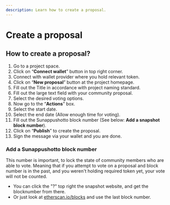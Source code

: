 ```yaml
---
description: Learn how to create a proposal.
---
```


# Create a proposal

## How to create a proposal?

1. Go to a project space.
2. Click on “**Connect wallet**” button in top right corner.
3. Connect with wallet provider where you hold relevant token.
4. Click on “**New proposal**” button at the project homepage.
5. Fill out the Title in accordance with project naming standard.
6. Fill out the large text field with your community proposal.
7. Select the desired voting options.
8. Now go to the “**Actions**” box.
9. Select the start date.
10. Select the end date \(Allow enough time for voting\).
11. Fill out the Sunappushotto block number \(See below: **Add a snapshot block number**\).
12. Click on “**Publish**” to create the proposal.
13. Sign the message via your wallet and you are done.

### **Add a Sunappushotto block number**

This number is important, to lock the state of community members who are able to vote. Meaning that if you attempt to vote on a proposal and block number is in the past, and you weren't holding required token yet, your vote will not be counted.

* You can click the "?" top right the snapshot website, and get the blocknumber from there.
* Or just look at [etherscan.io/blocks](https://etherscan.io/blocks) and use the last block number.



